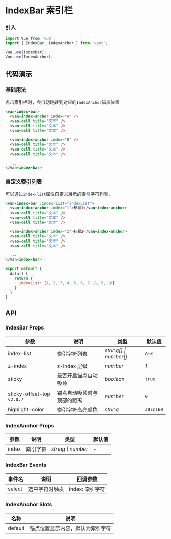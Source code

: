 # IndexBar 索引栏

### 引入

```js
import Vue from 'vue';
import { IndexBar, IndexAnchor } from 'vant';

Vue.use(IndexBar);
Vue.use(IndexAnchor);
```

## 代码演示

### 基础用法

点击索引栏时，会自动跳转到对应的`IndexAnchor`锚点位置

```html
<van-index-bar>
  <van-index-anchor index="A" />
  <van-cell title="文本" />
  <van-cell title="文本" />
  <van-cell title="文本" />

  <van-index-anchor index="B" />
  <van-cell title="文本" />
  <van-cell title="文本" />
  <van-cell title="文本" />

  ...
</van-index-bar>
```

### 自定义索引列表

可以通过`index-list`属性自定义展示的索引字符列表，

```html
<van-index-bar :index-list="indexList">
  <van-index-anchor index="1">标题1</van-index-anchor>
  <van-cell title="文本" />
  <van-cell title="文本" />
  <van-cell title="文本" />

  <van-index-anchor index="2">标题2</van-index-anchor>
  <van-cell title="文本" />
  <van-cell title="文本" />
  <van-cell title="文本" />

  ...
</van-index-bar>
```

```js
export default {
  data() {
    return {
      indexList: [1, 2, 3, 4, 5, 6, 7, 8, 9, 10]
    }
  }
}
```

## API

### IndexBar Props

| 参数 | 说明 | 类型 | 默认值 |
|------|------|------|------|
| index-list | 索引字符列表 | *string[] \| number[]* | `A-Z` |
| z-index | z-index 层级 | *number* | `1` |
| sticky | 是否开启锚点自动吸顶 | *boolean* | `true` |
| sticky-offset-top `v2.0.7` | 锚点自动吸顶时与顶部的距离 | *number* | `0` |
| highlight-color | 索引字符高亮颜色 | *string* | `#07c160` |

### IndexAnchor Props

| 参数 | 说明 | 类型 | 默认值 |
|------|------|------|------|
| index | 索引字符 | *string \| number* | - |

### IndexBar Events

| 事件名 | 说明 | 回调参数 |
|------|------|------|
| select | 选中字符时触发 | index: 索引字符 |

### IndexAnchor Slots

| 名称 | 说明 |
|------|------|
| default | 锚点位置显示内容，默认为索引字符 |
